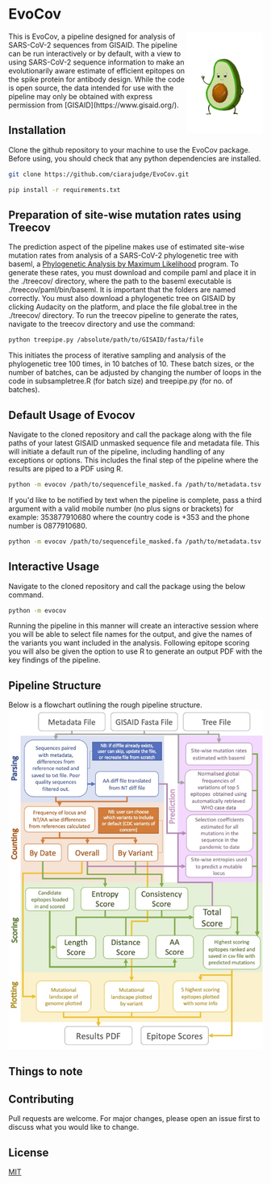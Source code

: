 # EvoCov
<img align="right" src="evocado.png" width=150px>
This is EvoCov, a pipeline designed for analysis of SARS-CoV-2 sequences from GISAID. The pipeline can be run interactively or by default, with a view to using SARS-CoV-2 sequence information to make an evolutionarily aware estimate of efficient epitopes on the spike protein for antibody design. While the code is open source, the data intended for use with the pipeline may only be obtained with express permission from [GISAID](https://www.gisaid.org/).

## Installation
Clone the github repository to your machine to use the EvoCov package. Before using, you should check that any python dependencies are installed.

```bash
git clone https://github.com/ciarajudge/EvoCov.git
```

```bash
pip install -r requirements.txt
```

## Preparation of site-wise mutation rates using Treecov
The prediction aspect of the pipeline makes use of estimated site-wise mutation rates from analysis of a SARS-CoV-2 phylogenetic tree with baseml, a [Phylogenetic Analysis by Maximum Likelihood](http://abacus.gene.ucl.ac.uk/software/paml.html) program. To generate these rates, you must download and compile paml and place it in the ./treecov/ directory, where the path to the baseml executable is ./treecov/paml/bin/baseml. It is important that the folders are named correctly. You must also download a phylogenetic tree on GISAID by clicking Audacity on the platform, and place the file global.tree in the ./treecov/ directory. To run the treecov pipeline to generate the rates, navigate to the treecov directory and use the command:
```bash
python treepipe.py /absolute/path/to/GISAID/fasta/file
```
This initiates the process of iterative sampling and analysis of the phylogenetic tree 100 times, in 10 batches of 10. These batch sizes, or the number of batches, can be adjusted by changing the number of loops in the code in subsampletree.R (for batch size) and treepipe.py (for no. of batches).

## Default Usage of Evocov
Navigate to the cloned repository and call the package along with the file paths of your latest GISAID unmasked sequence file and metadata file. This will initiate a default run of the pipeline, including handling of any exceptions or options. This includes the final step of the pipeline where the results are piped to a PDF using R. 

```bash
python -m evocov /path/to/sequencefile_masked.fa /path/to/metadata.tsv
```

If you'd like to be notified by text when the pipeline is complete, pass a third argument with a valid mobile number (no plus signs or brackets) for example: 353877910680 where the country code is +353 and the phone number is 0877910680.

```bash
python -m evocov /path/to/sequencefile_masked.fa /path/to/metadata.tsv 353877910680
```

## Interactive Usage
Navigate to the cloned repository and call the package using the below command.

```bash
python -m evocov
```

Running the pipeline in this manner will create an interactive session where you will be able to select file names for the output, and give the names of the variants you want included in the analysis. Following epitope scoring you will also be given the option to use R to generate an output PDF with the key findings of the pipeline.

## Pipeline Structure
Below is a flowchart outlining the rough pipeline structure.
![Image](pipelineflowchart.jpg)

## Things to note

## Contributing
Pull requests are welcome. For major changes, please open an issue first to discuss what you would like to change.

## License
[MIT](https://choosealicense.com/licenses/mit/)

